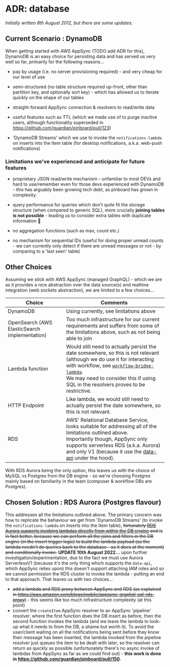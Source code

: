 # ADR: database

_Initially written 8th August 2012, but there are some updates._

## Current Scenario : DynamoDB

When getting started with AWS AppSync (TODO add ADR for this), DynamoDB is an easy choice for persisting data and has served us very well so far, primarily for the following reasons...

- pay by usage (i.e. no server provisioning required) - and very cheap for our level of use
- semi-structured (no table structure required up-front, other than partition key, and optionally sort key) - which has allowed us to iterate quickly on the shape of our tables
- straight-forward AppSync connection & resolvers to read/write data
- useful features such as TTL (which we made use of to purge inactive users, although functionality superseded in https://github.com/guardian/pinboard/pull/123)

- 'DynamoDB Streams' which we use to invoke the `notifications-lambda` on inserts into the Item table (for desktop notifications, a.k.a. web-push notifications)

### Limitations we've experienced and anticipate for future features

- proprietary JSON read/write mechanism - unfamiliar to most DEVs and hard to use/remember even for those devs experienced with DynamoDB - this has arguably been growing tech debt, as pinboard has grown in complexity.
- query performance for queries which don't quite fit the storage structure (when compared to generic SQL), more crucially **joining tables is not possible** - leading us to consider extra tables with duplicate information 🤮

- no aggregation functions (such as max, count etc.)

- no mechanism for sequential IDs (useful for doing proper unread counts - we can currently only detect if there are unread messages or not - by comparing to a 'last seen' table)

## Other Choices

Assuming we stick with AWS AppSync (managed GraphQL) - which we are as it provides a nice abstraction over the data source(s) and realtime integration (web sockets abstraction), we are limited to a few choices...

| Choice                                        | Comments                                                                                                                                                                                                                                                                                                                      |
| --------------------------------------------- | ----------------------------------------------------------------------------------------------------------------------------------------------------------------------------------------------------------------------------------------------------------------------------------------------------------------------------- |
| DynamoDB                                      | Using currently, see limitations above                                                                                                                                                                                                                                                                                        |
| OpenSearch (AWS ElasticSearch implementation) | Too much infrastructure for our current requirements and suffers from some of the limitations above, such as not being able to join                                                                                                                                                                                           |
| Lambda function                               | Would still need to actually persist the date somewhere, so this is not relevant (although we do use it for interacting with workflow, see [`workflow-bridge-lambda`](../README.md#workflow-bridge-lambda). <br/> We may need to consider this if using SQL in the resolvers proves to be restrictive.                        |
| HTTP Endpoint                                 | Like lambda, we would still need to actually persist the date somewhere, so this is not relevant.                                                                                                                                                                                                                             |
| RDS                                           | AWS' Relational Database Service, looks suitable for addressing all of the limitations outlined above. <br/> Importantly though, AppSync only supports serverless RDS (a.k.a. Aurora) and only V1 (because it use the [data-api](https://docs.aws.amazon.com/AmazonRDS/latest/AuroraUserGuide/data-api.html) under the hood). |

With RDS Aurora being the only option, this leaves us with the choice of MySQL vs Postgres from the DB engine - so we're choosing Postgres mainly based on familiarity in the team (composer & workflow DBs are Postgres).

## Chosen Solution : RDS Aurora (Postgres flavour)

This addresses all the limitations outlined above. The primary concern was how to replicate the behaviour we get from 'DynamoDB Streams' (to invoke the `notifications-lambda` on inserts into the Item table), ~~fortunately [RDS Aurora supports invoking lambdas directly from within the DB engine](https://docs.aws.amazon.com/AmazonRDS/latest/AuroraUserGuide/PostgreSQL-Lambda.html) and is in fact better, because we can perform all the joins and filters in the DB engine (in the insert trigger logic) to build the lambda payload (so the lambda needn't do queries back to the database - as it does at the moment) and conditionally invoke.~~ **UPDATE 10th August 2022...**
upon further investigation/experimentation, due to the fact we must use Aurora ServerlessV1 (because it's the only thing which supports the `data-api`, which AppSync relies upon) this doesn't support attaching IAM roles and so we cannot permission the RDS cluster to invoke the lambda - putting an end to that approach. That leaves us with two choices...

- ~~add a lambda and RDS proxy between AppSync and RDS (as explained in https://aws.amazon.com/blogs/mobile/appsync-graphql-sql-rds-proxy)~~ - this seems like too much infrastructure complexity (at this point)
- convert the `createItem` AppSync resolver to an AppSync 'pipeline' resolver, where the first function does the DB insert as before, then the second function invokes the lambda (and we leave the lambda to look-up what it needs to from the DB, a shame but worth it). To avoid the user/client waiting on all the notifications being sent before they know their message has been inserted, the lambda invoked from the pipeline resolver just queues the item to be dealt with later, so the resolver can return as quickly as possible (unfortunately there's no async invoke of lambdas from AppSync as far as we could find out) - **this work is done in https://github.com/guardian/pinboard/pull/150.**
